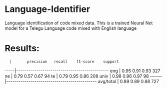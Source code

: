 # Language-Identifier
Language identification of code mixed data.
This is a trained Neural Net model for a Telegu Language code mixed with English language
# Results:
      |       precision   recall    f1-score    support
 -----|----------------------------------------------
 eng  |          0.95      0.91        0.93      327
  ne  |          0.79      0.57        0.67      94
  te  |          0.79      0.95        0.86      208
univ  |          0.98      0.96        0.97      98
------|---------------------------------------------
avg/total  |     0.89      0.89        0.88    727

